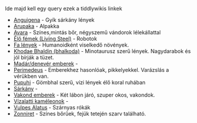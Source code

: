 Ide majd kell egy query ezek a tiddlywikis linkek
-   [Anguigena](https://theark.tiddlyhost.com/#Anguigena) - Gyík sárkány lények
-   [Arupaka](https://theark.tiddlyhost.com/#Arupaka) - Alpakka
-   [Avara](https://theark.tiddlyhost.com/#Avara) - Színes,mintás bőr, négyszemű vándorok lélekállattal
-   [Élő fémek (Living Steel)](https://theark.tiddlyhost.com/#%C3%89l%C5%91%20f%C3%A9mek%20(Living%20Steel)) - Robotok
-   [Fa lények](https://theark.tiddlyhost.com/#Fa%20l%C3%A9nyek) - Humanoidként viselkedő növények.
-   [Khodae Bhaldin (bhalkoda)](https://theark.tiddlyhost.com/#Khodae%20Bhaldin%20(bhalkoda)) - Minotaurusz szerű lények. Nagydarabok és jól bírják a tüzet.
-   [Madár/denevér emberek](https://theark.tiddlyhost.com/#Mad%C3%A1r%2Fdenev%C3%A9r%20emberek) -
-   [Perimedeus](https://theark.tiddlyhost.com/#Perimedeus) - Emberekhez hasonlóak, pikkelyekkel. Varázslás a vérükben van.
-   [Pupuhi](https://theark.tiddlyhost.com/#Pupuhi) - Gömbhal szerű, vízi lények élő koral ruhában
-   [Sárkány](https://theark.tiddlyhost.com/#S%C3%A1rk%C3%A1ny) -
-   [Vakond emberek](https://theark.tiddlyhost.com/#Vakond%20emberek) - Két lábon járó, szuper okos, vakondok.
-   [Vízalatti kaméleonok](https://theark.tiddlyhost.com/#V%C3%ADzalatti%20kam%C3%A9leonok) -
-   [Vulpes Alatus](https://theark.tiddlyhost.com/#Vulpes%20Alatus) - Szárnyas rókák
-   [Zonniret](https://theark.tiddlyhost.com/#Zonniret) - Színes bőrűek, fejük tetején szarv található.